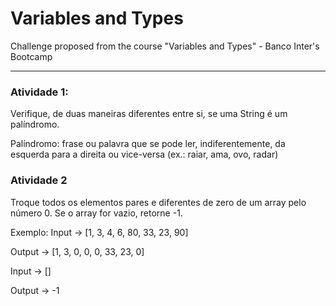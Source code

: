 # Variables and Types
Challenge proposed from the course "Variables and Types" - Banco Inter's Bootcamp


---

### Atividade 1:
Verifique, de duas maneiras diferentes entre si, se uma String é um palíndromo.

Palíndromo: frase ou palavra que se pode ler, indiferentemente, da esquerda para a direita ou vice-versa (ex.: raiar, ama, ovo, radar)

### Atividade 2
Troque todos os elementos pares e diferentes de zero de um array pelo número 0. Se o array for vazio, retorne -1.

Exemplo: Input -> [1, 3, 4, 6, 80, 33, 23, 90]

Output -> [1, 3, 0, 0, 0, 33, 23, 0]

Input -> []

Output -> -1
